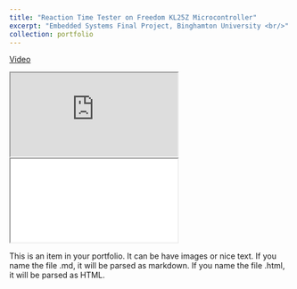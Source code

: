 ```yaml
---
title: "Reaction Time Tester on Freedom KL25Z Microcontroller"
excerpt: "Embedded Systems Final Project, Binghamton University <br/>"
collection: portfolio
---
```


[Video](https://drive.google.com/file/d/1DCtTvDm0yBqB86NzjvVmJpOrbF0wReek)
<!DOCTYPE html>
<html>
<body>
  
<iframe src="https://drive.google.com/file/d/1DCtTvDm0yBqB86NzjvVmJpOrbF0wReek/preview" ></iframe>
  
<!--aloow full screen add tag -->
  
<iframe allowfullscreen="allowfullscreen" src="/portfolio/portfolio-1/preview" ></iframe>

</body>
</html>

This is an item in your portfolio. It can be have images or nice text. If you name the file .md, it will be parsed as markdown. If you name the file .html, it will be parsed as HTML. 
